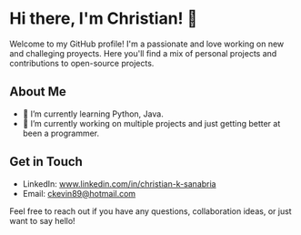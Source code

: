# Hi there, I'm Christian! 👋

Welcome to my GitHub profile! I'm a passionate and love working on new and challeging proyects. Here you'll find a mix of personal projects and contributions to open-source projects.

## About Me

- 🌱 I’m currently learning Python, Java.
- 🔭 I’m currently working on multiple projects and just getting better at been a programmer.

## Get in Touch

- LinkedIn: www.linkedin.com/in/christian-k-sanabria
- Email: ckevin89@hotmail.com

Feel free to reach out if you have any questions, collaboration ideas, or just want to say hello!


